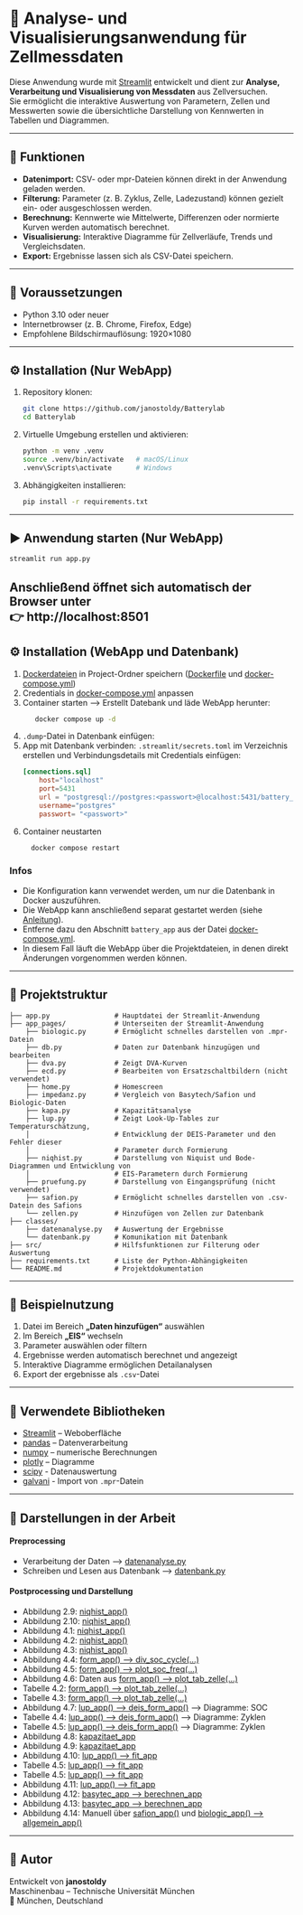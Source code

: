 # 🔋 Analyse- und Visualisierungsanwendung für Zellmessdaten

Diese Anwendung wurde mit [Streamlit](https://streamlit.io) entwickelt und dient zur **Analyse, Verarbeitung und Visualisierung von Messdaten** aus Zellversuchen.  
Sie ermöglicht die interaktive Auswertung von Parametern, Zellen und Messwerten sowie die übersichtliche Darstellung von Kennwerten in Tabellen und Diagrammen.

---

## 🚀 Funktionen

- **Datenimport:** CSV- oder mpr-Dateien können direkt in der Anwendung geladen werden.  
- **Filterung:** Parameter (z. B. Zyklus, Zelle, Ladezustand) können gezielt ein- oder ausgeschlossen werden.  
- **Berechnung:** Kennwerte wie Mittelwerte, Differenzen oder normierte Kurven werden automatisch berechnet.  
- **Visualisierung:** Interaktive Diagramme für Zellverläufe, Trends und Vergleichsdaten.  
- **Export:** Ergebnisse lassen sich als CSV-Datei speichern.  

---

## 🧩 Voraussetzungen

- Python 3.10 oder neuer  
- Internetbrowser (z. B. Chrome, Firefox, Edge)  
- Empfohlene Bildschirmauflösung: 1920×1080  

---

## ⚙️ Installation (Nur WebApp)

1. Repository klonen:
   ```bash
   git clone https://github.com/janostoldy/Batterylab
   cd Batterylab
   ```

2. Virtuelle Umgebung erstellen und aktivieren:
   ```bash
   python -m venv .venv
   source .venv/bin/activate   # macOS/Linux
   .venv\Scripts\activate      # Windows
   ```

3. Abhängigkeiten installieren:
   ```bash
   pip install -r requirements.txt
   ```
---
## ▶️ Anwendung starten (Nur WebApp)

```bash
streamlit run app.py
```

Anschließend öffnet sich automatisch der Browser unter  
👉 **http://localhost:8501**
---

## ⚙️ Installation (WebApp und Datenbank)
1. [Dockerdateien](docker) in Project-Ordner speichern ([Dockerfile](docker/Dockerfile) und [docker-compose.yml](docker/docker-compose.yml))
2. Credentials in [docker-compose.yml](docker/docker-compose.yml) anpassen
3. Container starten --> Erstellt Datebank und läde WebApp herunter:
    ```bash
       docker compose up -d
    ```
4. ```.dump```-Datei in Datenbank einfügen:
5. App mit Datenbank verbinden:
```.streamlit/secrets.toml``` im Verzeichnis erstellen und Verbindungsdetails 
mit Credentials einfügen:
   ```toml
   [connections.sql]
       host="localhost"
       port=5431
       url = "postgresql://postgres:<passwort>@localhost:5431/battery_db"
       username="postgres"
       passwort= "<passwort>"
   ```
6. Container neustarten
    ```bash
      docker compose restart
    ```
   
### Infos

- Die Konfiguration kann verwendet werden, um nur die Datenbank in Docker auszuführen.
- Die WebApp kann anschließend separat gestartet werden (siehe [Anleitung](#-installation-nur-webapp)).
- Entferne dazu den Abschnitt ```battery_app``` aus der Datei [docker-compose.yml](docker/docker-compose.yml).
- In diesem Fall läuft die WebApp über die Projektdateien, in denen direkt Änderungen vorgenommen werden können.

---

## 📂 Projektstruktur

```
├── app.py                # Hauptdatei der Streamlit-Anwendung
├── app_pages/            # Unterseiten der Streamlit-Anwendung
    ├── biologic.py       # Ermöglicht schnelles darstellen von .mpr-Datein
    ├── db.py             # Daten zur Datenbank hinzugügen und bearbeiten
    ├── dva.py            # Zeigt DVA-Kurven
    ├── ecd.py            # Bearbeiten von Ersatzschaltbildern (nicht verwendet) 
    ├── home.py           # Homescreen
    ├── impedanz.py       # Vergleich von Basytech/Safion und Biologic-Daten
    ├── kapa.py           # Kapazitätsanalyse
    ├── lup.py            # Zeigt Look-Up-Tables zur Temperaturschätzung, 
    │                     # Entwicklung der DEIS-Parameter und den Fehler dieser
    │                     # Parameter durch Formierung
    ├── niqhist.py        # Darstellung von Niquist und Bode-Diagrammen und Entwicklung von
    │                     # EIS-Parametern durch Formierung
    ├── pruefung.py       # Darstellung von Eingangsprüfung (nicht verwendet) 
    ├── safion.py         # Ermöglicht schnelles darstellen von .csv-Datein des Safions
    └── zellen.py         # Hinzufügen von Zellen zur Datenbank
├── classes/              
    ├── datenanalyse.py   # Auswertung der Ergebnisse
    └── datenbank.py      # Komunikation mit Datenbank
├── src/                  # Hilfsfunktionen zur Filterung oder Auswertung
├── requirements.txt      # Liste der Python-Abhängigkeiten
└── README.md             # Projektdokumentation
```

---

## 🧠 Beispielnutzung

1. Datei im Bereich **„Daten hinzufügen“** auswählen
2. Im Bereich **„EIS“** wechseln 
3. Parameter auswählen oder filtern 
4. Ergebnisse werden automatisch berechnet und angezeigt
5. Interaktive Diagramme ermöglichen Detailanalysen
6. Export der ergebnisse als ```.csv```-Datei

---

## 🧪 Verwendete Bibliotheken

- [Streamlit](https://streamlit.io/) – Weboberfläche  
- [pandas](https://pandas.pydata.org/) – Datenverarbeitung  
- [numpy](https://numpy.org/) – numerische Berechnungen  
- [plotly](https://plotly.com/python/) – Diagramme  
- [scipy](https://scipy.org) - Datenauswertung
- [galvani](https://github.com/echemdata/galvani) - Import von ```.mpr```-Datein

---

## 🧾 Darstellungen in der Arbeit

#### Preprocessing
- Verarbeitung der Daten --> [datenanalyse.py](classes/datenanalyse.py)
- Schreiben und Lesen aus Datenbank --> [datenbank.py](classes/datenbank.py)
#### Postprocessing und Darstellung
- Abbildung 2.9: [niqhist_app()](app_pages/niquist.py)
- Abbildung 2.10: [niqhist_app()](app_pages/niquist.py)
- Abbildung 4.1: [niqhist_app()](app_pages/niquist.py)
- Abbildung 4.2: [niqhist_app()](app_pages/niquist.py)
- Abbildung 4.3: [niqhist_app()](app_pages/niquist.py)
- Abbildung 4.4: [form_app() --> div_soc_cycle(...)](app_pages/niquist.py)
- Abbildung 4.5: [form_app() --> plot_soc_freq(...)](app_pages/niquist.py)
- Abbildung 4.6: Daten aus [form_app() --> plot_tab_zelle(...)](app_pages/niquist.py)
- Tabelle 4.2:  [form_app() --> plot_tab_zelle(...)](app_pages/niquist.py)
- Tabelle 4.3:  [form_app() --> plot_tab_zelle(...)](app_pages/niquist.py)
- Abbildung 4.7: [lup_app() --> deis_form_app()](app_pages/lup.py) --> Diagramme: SOC
- Tabelle 4.4: [lup_app() --> deis_form_app()](app_pages/lup.py) --> Diagramme: Zyklen
- Tabelle 4.5: [lup_app() --> deis_form_app()](app_pages/lup.py) --> Diagramme: Zyklen
- Abbildung 4.8: [kapazitaet_app](app_pages/kapa.py)
- Abbildung 4.9: [kapazitaet_app](app_pages/kapa.py)
- Abbildung 4.10: [lup_app() --> fit_app](app_pages/lup.py)
- Tabelle 4.5: [lup_app() --> fit_app](app_pages/lup.py)
- Tabelle 4.5: [lup_app() --> fit_app](app_pages/lup.py)
- Abbildung 4.11: [lup_app() --> fit_app](app_pages/lup.py)
- Abbildung 4.12: [basytec_app --> berechnen_app](app_pages/impedanz.py)
- Abbildung 4.13: [basytec_app --> berechnen_app](app_pages/impedanz.py)
- Abbildung 4.14: Manuell über [safion_app()](app_pages/safion.py) und [biologic_app() --> allgemein_app()](app_pages/biologic.py)


---

## 👤 Autor

Entwickelt von **janostoldy**  
Maschinenbau – Technische Universität München  
📍 München, Deutschland
